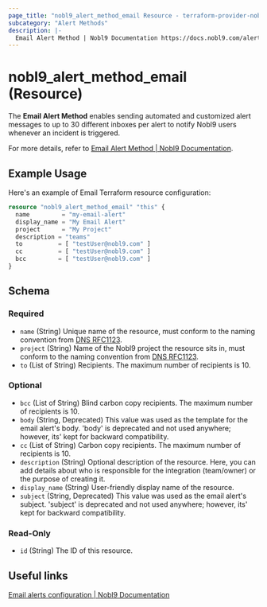 ```yaml
---
page_title: "nobl9_alert_method_email Resource - terraform-provider-nobl9"
subcategory: "Alert Methods"
description: |-
  Email Alert Method | Nobl9 Documentation https://docs.nobl9.com/alerting/alert-methods/email-alert
---
```


# nobl9_alert_method_email (Resource)

The **Email Alert Method** enables sending automated and customized alert messages to up to 30 different inboxes per alert to notify Nobl9 users whenever an incident is triggered.

For more details, refer to [Email Alert Method | Nobl9 Documentation](https://docs.nobl9.com/alerting/alert-methods/email-alert).

## Example Usage

Here's an example of Email Terraform resource configuration:

```terraform
resource "nobl9_alert_method_email" "this" {
  name         = "my-email-alert"
  display_name = "My Email Alert"
  project      = "My Project"
  description = "teams"
  to		  = [ "testUser@nobl9.com" ]
  cc		  = [ "testUser@nobl9.com" ]
  bcc		  = [ "testUser@nobl9.com" ]
}
```

<!-- schema generated by tfplugindocs -->
## Schema

### Required

- `name` (String) Unique name of the resource, must conform to the naming convention from [DNS RFC1123](https://kubernetes.io/docs/concepts/overview/working-with-objects/names/#names).
- `project` (String) Name of the Nobl9 project the resource sits in, must conform to the naming convention from [DNS RFC1123](https://kubernetes.io/docs/concepts/overview/working-with-objects/names/#names).
- `to` (List of String) Recipients. The maximum number of recipients is 10.

### Optional

- `bcc` (List of String) Blind carbon copy recipients. The maximum number of recipients is 10.
- `body` (String, Deprecated) This value was used as the template for the email alert's body. 'body' is deprecated and not used anywhere; however, its' kept for backward compatibility.
- `cc` (List of String) Carbon copy recipients. The maximum number of recipients is 10.
- `description` (String) Optional description of the resource. Here, you can add details about who is responsible for the integration (team/owner) or the purpose of creating it.
- `display_name` (String) User-friendly display name of the resource.
- `subject` (String, Deprecated) This value was used as the email alert's subject. 'subject' is deprecated and not used anywhere; however, its' kept for backward compatibility.

### Read-Only

- `id` (String) The ID of this resource.

## Useful links

[Email alerts configuration | Nobl9 Documentation](https://docs.nobl9.com/alerting/alert-methods/email-alert)